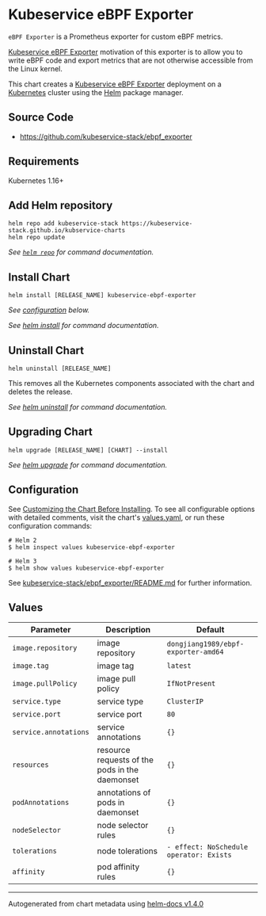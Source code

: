 # Kubeservice eBPF Exporter

`eBPF Exporter` is a Prometheus exporter for custom eBPF metrics.

[Kubeservice eBPF Exporter](https://github.com/kubeservice-stack/ebpf_exporter) motivation of this exporter is to allow you to write eBPF code and export metrics that are not otherwise accessible from the Linux kernel.

This chart creates a [Kubeservice eBPF Exporter](https://github.com/kubeservice-stack/ebpf_exporter) deployment on a [Kubernetes](http://kubernetes.io) cluster using the [Helm](https://helm.sh) package manager.

## Source Code

* <https://github.com/kubeservice-stack/ebpf_exporter>

## Requirements

Kubernetes 1.16+ 

## Add Helm repository

```console
helm repo add kubeservice-stack https://kubeservice-stack.github.io/kubservice-charts
helm repo update
```

_See [`helm repo`](https://helm.sh/docs/helm/helm_repo/) for command documentation._

## Install Chart

```console
helm install [RELEASE_NAME] kubeservice-ebpf-exporter
```

_See [configuration](#configuration) below._

_See [helm install](https://helm.sh/docs/helm/helm_install/) for command documentation._

## Uninstall Chart

```console
helm uninstall [RELEASE_NAME]
```

This removes all the Kubernetes components associated with the chart and deletes the release.

_See [helm uninstall](https://helm.sh/docs/helm/helm_uninstall/) for command documentation._

## Upgrading Chart

```console
helm upgrade [RELEASE_NAME] [CHART] --install
```

_See [helm upgrade](https://helm.sh/docs/helm/helm_upgrade/) for command documentation._

## Configuration

See [Customizing the Chart Before Installing](https://helm.sh/docs/intro/using_helm/#customizing-the-chart-before-installing). To see all configurable options with detailed comments, visit the chart's [values.yaml](./values.yaml), or run these configuration commands:

```console
# Helm 2
$ helm inspect values kubeservice-ebpf-exporter

# Helm 3
$ helm show values kubeservice-ebpf-exporter
```

See [kubeservice-stack/ebpf_exporter/README.md](https://github.com/kubeservice-stack/ebpf_exporter) for further information.

## Values

Parameter | Description | Default
--------- | ----------- | -------
`image.repository` | image repository | `dongjiang1989/ebpf-exporter-amd64`
`image.tag` | image tag | `latest`
`image.pullPolicy` |  image pull policy | `IfNotPresent`
`service.type` | service type | `ClusterIP`
`service.port` | service port | `80`
`service.annotations` | service annotations | `{}`
`resources` | resource requests of the pods in the daemonset | `{}`
`podAnnotations` | annotations of pods in daemonset | `{}`
`nodeSelector` | node selector rules | `{}`
`tolerations` | node tolerations | `- effect: NoSchedule  operator: Exists`
`affinity` | pod affinity rules | `{}`

----------------------------------------------
Autogenerated from chart metadata using [helm-docs v1.4.0](https://github.com/norwoodj/helm-docs/releases/v1.4.0)